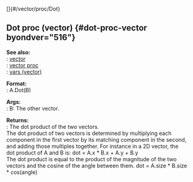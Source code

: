 []{#/vector/proc/Dot}    
## Dot proc (vector) {#dot-proc-vector byondver="516"}    
**See also:**    
:   [vector](/ref/vector/vector.md)    
:   [vector proc](/ref/proc/vector/vector.md)    
:   [vars (vector)](/ref/vector/var/var.md)    
<!-- -->    
**Format:**    
:   A.Dot(B)    
<!-- -->    
**Args:**    
:   B: The other vector.    
<!-- -->    
**Returns:**    
:   The dot product of the two vectors.    
The dot product of two vectors is determined by multiplying each    
component in the first vector by its matching component in the second,    
and adding those multiples together. For instance in a 2D vector, the    
dot product of A and B is: dot = A.x \* B.x + A.y + B.y    
The dot product is equal to the product of the magnitude of the two    
vectors and the cosine of the angle between them. dot = A.size \* B.size    
\* cos(angle)  